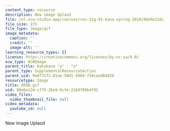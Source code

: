 ```yaml
---
content_type: resource
description: New image Uplaod
file: /ol-ocw-studio-app/courses/res-21g-01-kana-spring-2010/08e6e12dcf753be99cfe2169709b4f91_0508.gif
file_size: 273
file_type: image/gif
image_metadata:
  caption: ''
  credit: ''
  image-alt: ''
learning_resource_types: []
license: https://creativecommons.org/licenses/by-nc-sa/4.0/
ocw_type: OCWImage
parent_title: Katakana "a" - "o"
parent_type: SupplementalResourceSection
parent_uid: 9e877172-81ae-50d1-5968-759caed04929
resourcetype: Image
title: 0508.gif
uid: 08e6e12d-cf75-3be9-9cfe-2169709b4f91
video_files:
  video_thumbnail_file: null
video_metadata:
  youtube_id: null
---
```

New image Uplaod